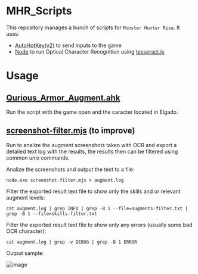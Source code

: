 # MHR_Scripts
This repository manages a bunch of scripts for `Monster Hunter Rise`.
It uses:
- [AutoHotKey(v2)](https://www.autohotkey.com/) to send inputs to the game
- [Node](https://nodejs.org/en) to run Optical Character Recognition using [tesseract.js](https://tesseract.projectnaptha.com/)

# Usage
## [Qurious_Armor_Augment.ahk](https://github.com/Serthys/MHR_Scripts/blob/main/Qurious_Armor_Augment.ahk)
Run the script with the game open and the caracter located in Elgado.

## [screenshot-filter.mjs](https://github.com/Serthys/MHR_Scripts/blob/main/screenshot-filter.mjs) (to improve)
Run to analize the augment screenshots taken with OCR and export a detailed text log with the results, the results then can be filtered using common unix commands.

Analize the screenshots and output the text to a file:
```
node.exe screenshot-filter.mjs > augment.log
```
Filter the exported result text file to show only the skills and or relevant augment levels:
```
cat augment.log | grep INFO | grep -B 1 --file=augments-filter.txt | grep -B 1 --file=skills-filter.txt
```
Filter the exported result text file to show only any errors (usually some bad OCR character):
```
cat augment.log | grep -v DEBUG | grep -B 1 ERROR
```
 Output sample:
 
 ![image](https://github.com/Serthys/MHR_Scripts/assets/13573099/9d89273a-c7e4-4c81-9d24-b1e5df9325a5)
